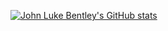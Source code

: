 
<!-- https://github.com/anuraghazra/github-readme-stats#github-stats-card -->
[![John Luke Bentley's GitHub stats](https://github-readme-stats.vercel.app/api?username=JohnLukeBentley&show_icons=true&theme=tokyonight)](https://github.com/JohnLukeBentley/github-readme-stats)


<!--
**JohnLukeBentley/JohnLukeBentley** is a ✨ _special_ ✨ repository because its `README.md` (this file) appears on your GitHub profile.

Here are some ideas to get you started:

- 🔭 I’m currently working on ...
- 🌱 I’m currently learning ...
- 👯 I’m looking to collaborate on ...
- 🤔 I’m looking for help with ...
- 💬 Ask me about ...
- 📫 How to reach me: ...
- 😄 Pronouns: ...
- ⚡ Fun fact: ...
-->
